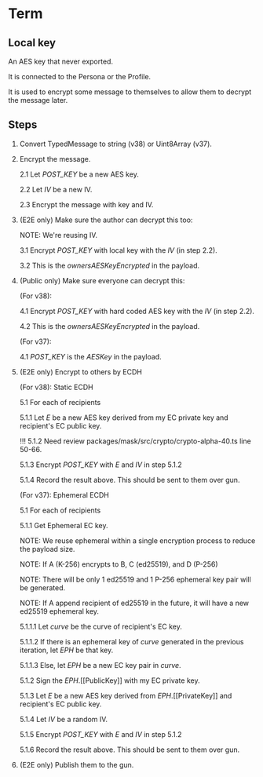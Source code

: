 # Term

## Local key

An AES key that never exported.

It is connected to the Persona or the Profile.

It is used to encrypt some message to themselves to allow them to decrypt the message later.

## Steps

1. Convert TypedMessage to string (v38) or Uint8Array (v37).
2. Encrypt the message.

   2.1 Let _POST_KEY_ be a new AES key.

   2.2 Let _IV_ be a new IV.

   2.3 Encrypt the message with key and IV.

3. (E2E only) Make sure the author can decrypt this too:

   NOTE: We're reusing IV.

   3.1 Encrypt _POST_KEY_ with local key with the _IV_ (in step 2.2).

   3.2 This is the _ownersAESKeyEncrypted_ in the payload.

4. (Public only) Make sure everyone can decrypt this:

   (For v38):

   4.1 Encrypt _POST_KEY_ with hard coded AES key with the _IV_ (in step 2.2).

   4.2 This is the _ownersAESKeyEncrypted_ in the payload.

   (For v37):

   4.1 _POST_KEY_ is the _AESKey_ in the payload.

5. (E2E only) Encrypt to others by ECDH

   (For v38): Static ECDH

   5.1 For each of recipients

   5.1.1 Let _E_ be a new AES key derived from my EC private key and recipient's EC public key.

   !!! 5.1.2 Need review packages/mask/src/crypto/crypto-alpha-40.ts line 50-66.

   5.1.3 Encrypt _POST_KEY_ with _E_ and _IV_ in step 5.1.2

   5.1.4 Record the result above. This should be sent to them over gun.

   (For v37): Ephemeral ECDH

   5.1 For each of recipients

   5.1.1 Get Ephemeral EC key.

   NOTE: We reuse ephemeral within a single encryption process to reduce the payload size.

   NOTE: If A (K-256) encrypts to B, C (ed25519), and D (P-256)

   NOTE: There will be only 1 ed25519 and 1 P-256 ephemeral key pair will be generated.

   NOTE: If A append recipient of ed25519 in the future, it will have a new ed25519 ephemeral key.

   5.1.1.1 Let _curve_ be the curve of recipient's EC key.

   5.1.1.2 If there is an ephemeral key of _curve_ generated in the previous iteration, let _EPH_ be that key.

   5.1.1.3 Else, let _EPH_ be a new EC key pair in _curve_.

   5.1.2 Sign the _EPH_.[[PublicKey]] with my EC private key.

   5.1.3 Let _E_ be a new AES key derived from _EPH_.[[PrivateKey]] and recipient's EC public key.

   5.1.4 Let _IV_ be a random IV.

   5.1.5 Encrypt _POST_KEY_ with _E_ and _IV_ in step 5.1.2

   5.1.6 Record the result above. This should be sent to them over gun.

6. (E2E only) Publish them to the gun.
